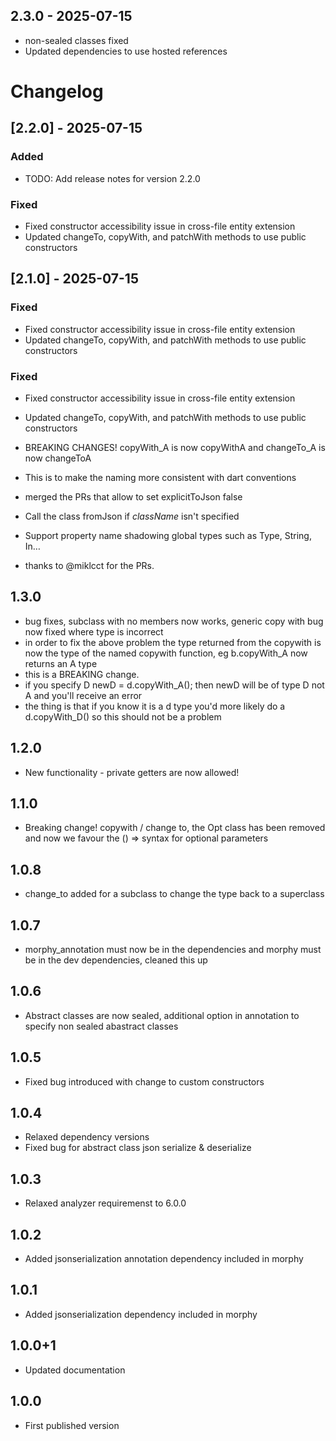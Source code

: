 ## 2.3.0 - 2025-07-15

* non-sealed classes fixed
* Updated dependencies to use hosted references

# Changelog

## [2.2.0] - 2025-07-15

### Added
- TODO: Add release notes for version 2.2.0

### Fixed
- Fixed constructor accessibility issue in cross-file entity extension
- Updated changeTo, copyWith, and patchWith methods to use public constructors


## [2.1.0] - 2025-07-15

### Fixed
- Fixed constructor accessibility issue in cross-file entity extension
- Updated changeTo, copyWith, and patchWith methods to use public constructors


### Fixed
- Fixed constructor accessibility issue in cross-file entity extension
- Updated changeTo, copyWith, and patchWith methods to use public constructors

- BREAKING CHANGES! copyWith_A is now copyWithA and changeTo_A is now changeToA
- This is to make the naming more consistent with dart conventions
- merged the PRs that allow to set explicitToJson false
- Call the class fromJson if _className_ isn't specified
- Support property name shadowing global types such as Type, String, In…
- thanks to @miklcct for the PRs.

## 1.3.0
- bug fixes, subclass with no members now works, generic copy with bug now fixed where type is incorrect
- in order to fix the above problem the type returned from the copywith is now the type of the named copywith function, eg b.copyWith_A now returns an A type
- this is a BREAKING change.
- if you specify D newD = d.copyWith_A(); then newD will be of type D not A and you'll receive an error
- the thing is that if you know it is a d type you'd more likely do a d.copyWith_D() so this should not be a problem

## 1.2.0
- New functionality - private getters are now allowed!

## 1.1.0
- Breaking change! copywith / change to, the Opt class has been removed and now we favour the () => syntax for optional parameters

## 1.0.8
- change_to added for a subclass to change the type back to a superclass

## 1.0.7
- morphy_annotation must now be in the dependencies and morphy must be in the dev dependencies, cleaned this up

## 1.0.6
- Abstract classes are now sealed, additional option in annotation to specify non sealed abastract classes

## 1.0.5
- Fixed bug introduced with change to custom constructors

## 1.0.4
- Relaxed dependency versions
- Fixed bug for abstract class json serialize & deserialize

## 1.0.3
- Relaxed analyzer requiremenst to 6.0.0

## 1.0.2
- Added jsonserialization annotation dependency included in morphy

## 1.0.1
- Added jsonserialization dependency included in morphy

## 1.0.0+1
- Updated documentation

## 1.0.0
- First published version
